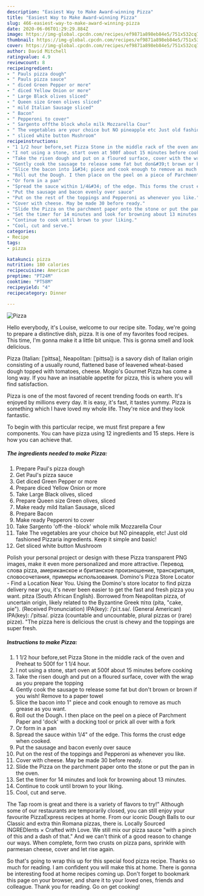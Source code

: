 ```yaml
---
description: "Easiest Way to Make Award-winning Pizza"
title: "Easiest Way to Make Award-winning Pizza"
slug: 466-easiest-way-to-make-award-winning-pizza
date: 2020-06-06T01:29:29.884Z
image: https://img-global.cpcdn.com/recipes/ef9871a898eb84e5/751x532cq70/pizza-recipe-main-photo.jpg
thumbnail: https://img-global.cpcdn.com/recipes/ef9871a898eb84e5/751x532cq70/pizza-recipe-main-photo.jpg
cover: https://img-global.cpcdn.com/recipes/ef9871a898eb84e5/751x532cq70/pizza-recipe-main-photo.jpg
author: David Mitchell
ratingvalue: 4.9
reviewcount: 8
recipeingredient:
- " Pauls pizza dough"
- " Pauls pizza sauce"
- " diced Green Pepper or more"
- " diced Yellow Onion or more"
- " Large Black olives sliced"
- " Queen size Green olives sliced"
- " mild Italian Sausage sliced"
- " Bacon"
- " Pepperoni to cover"
- " Sargento offthe block whole milk Mozzarella Cour"
- " The vegetables are your choice but NO pineapple etc Just old fashioned Pizzaria ingredients Keep it simple and basic"
- " sliced white button Mushroom"
recipeinstructions:
- "1 1/2 hour before,set Pizza Stone in the middle rack of the oven and Preheat to 500f for 1 1/4 hour."
- "I not using a stone, start oven at 500f about 15 minutes before cooking"
- "Take the risen dough and put on a floured surface, cover with the wrap as you prepare the topping"
- "Gently cook the sausage to release some fat but don&#39;t brown or brown if you wish! Remove to a paper towel"
- "Slice the bacon into 1&#34; piece and cook enough to remove as much grease as you want."
- "Roll out the Dough. I then place on the peel on a piece of Parchment Paper and &#39;dock&#39; with a docking tool or prick all over with a fork"
- "Or form in a pan"
- "Spread the sauce within 1/4&#34; of the edge. This forms the crust edge when cooked."
- "Put the sausage and bacon evenly over sauce"
- "Put on the rest of the toppings and Pepperoni as whenever you like."
- "Cover with cheese. May be made 30 before ready."
- "Slide the Pizza on the parchment paper onto the stone or put the pan in the oven."
- "Set the timer for 14 minutes and look for browning about 13 minutes."
- "Continue to cook until brown to your liking."
- "Cool, cut and serve."
categories:
- Recipe
tags:
- pizza

katakunci: pizza 
nutrition: 180 calories
recipecuisine: American
preptime: "PT24M"
cooktime: "PT58M"
recipeyield: "4"
recipecategory: Dinner

---
```



![Pizza](https://img-global.cpcdn.com/recipes/ef9871a898eb84e5/751x532cq70/pizza-recipe-main-photo.jpg)

Hello everybody, it's Louise, welcome to our recipe site. Today, we're going to prepare a distinctive dish, pizza. It is one of my favorites food recipes. This time, I'm gonna make it a little bit unique. This is gonna smell and look delicious.

Pizza (Italian: [ˈpittsa], Neapolitan: [ˈpittsə]) is a savory dish of Italian origin consisting of a usually round, flattened base of leavened wheat-based dough topped with tomatoes, cheese. Mogio&#39;s Gourmet Pizza has come a long way. If you have an insatiable appetite for pizza, this is where you will find satisfaction.

Pizza is one of the most favored of recent trending foods on earth. It's enjoyed by millions every day. It is easy, it's fast, it tastes yummy. Pizza is something which I have loved my whole life. They're nice and they look fantastic.


To begin with this particular recipe, we must first prepare a few components. You can have pizza using 12 ingredients and 15 steps. Here is how you can achieve that.

<!--inarticleads1-->

##### The ingredients needed to make Pizza:

1. Prepare  Paul&#39;s pizza dough
1. Get  Paul&#39;s pizza sauce
1. Get  diced Green Pepper or more
1. Prepare  diced Yellow Onion or more
1. Take  Large Black olives, sliced
1. Prepare  Queen size Green olives, sliced
1. Make ready  mild Italian Sausage, sliced
1. Prepare  Bacon
1. Make ready  Pepperoni to cover
1. Take  Sargento &#39;off-the -block&#39; whole milk Mozzarella Cour
1. Take  The vegetables are your choice but NO pineapple, etc! Just old fashioned Pizzaria ingredients. Keep it simple and basic!
1. Get  sliced white button Mushroom


Polish your personal project or design with these Pizza transparent PNG images, make it even more personalized and more attractive. Перевод слова pizza, американское и британское произношение, транскрипция, словосочетания, примеры использования. Domino&#39;s Pizza Store Locator - Find a Location Near You. Using the Domino&#39;s store locator to find pizza delivery near you, it&#39;s never been easier to get the fast and fresh pizza you want. pitza (South African English). Borrowed from Neapolitan pizza, of uncertain origin, likely related to the Byzantine Greek πίτα (píta, &#34;cake, pie&#34;). (Received Pronunciation) IPA(key): /ˈpiːt.sə/. (General American) IPA(key): /ˈpitsə/. pizza (countable and uncountable, plural pizzas or (rare) pizze). &#34;The pizza here is delicious the crust is chewy and the toppings are super fresh. 

<!--inarticleads2-->

##### Instructions to make Pizza:

1. 1 1/2 hour before,set Pizza Stone in the middle rack of the oven and Preheat to 500f for 1 1/4 hour.
1. I not using a stone, start oven at 500f about 15 minutes before cooking
1. Take the risen dough and put on a floured surface, cover with the wrap as you prepare the topping
1. Gently cook the sausage to release some fat but don&#39;t brown or brown if you wish! Remove to a paper towel
1. Slice the bacon into 1&#34; piece and cook enough to remove as much grease as you want.
1. Roll out the Dough. I then place on the peel on a piece of Parchment Paper and &#39;dock&#39; with a docking tool or prick all over with a fork
1. Or form in a pan
1. Spread the sauce within 1/4&#34; of the edge. This forms the crust edge when cooked.
1. Put the sausage and bacon evenly over sauce
1. Put on the rest of the toppings and Pepperoni as whenever you like.
1. Cover with cheese. May be made 30 before ready.
1. Slide the Pizza on the parchment paper onto the stone or put the pan in the oven.
1. Set the timer for 14 minutes and look for browning about 13 minutes.
1. Continue to cook until brown to your liking.
1. Cool, cut and serve.


The Tap room is great and there is a variety of flavors to try!&#34; Although some of our restaurants are temporarily closed, you can still enjoy your favourite PizzaExpress recipes at home. From our iconic Dough Balls to our Classic and extra thin Romana pizzas, there is. Locally Sourced INGREDIents × Crafted with Love. We still mix our pizza sauce &#34;with a pinch of this and a dash of that.&#34; And we can&#39;t think of a good reason to change our ways. When complete, form two crusts on pizza pans, sprinkle with parmesan cheese, cover and let rise again. 

So that's going to wrap this up for this special food pizza recipe. Thanks so much for reading. I am confident you will make this at home. There is gonna be interesting food at home recipes coming up. Don't forget to bookmark this page on your browser, and share it to your loved ones, friends and colleague. Thank you for reading. Go on get cooking!
